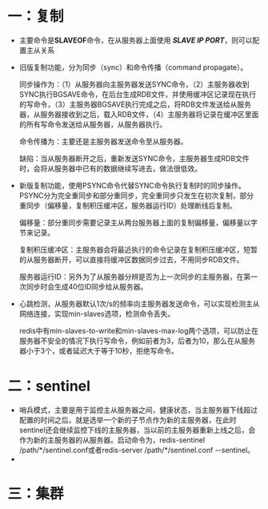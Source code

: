 # 一：复制

- 主要命令是**SLAVEOF**命令，在从服务器上面使用 ***SLAVE  IP PORT***，则可以配置主从关系

- 旧版复制功能，分为同步（sync）和命令传播（command propagate）。

  同步操作为：（1）从服务器向主服务器发送SYNC命令，（2）主服务器收到SYNC执行BGSAVE命令，在后台生成RDB文件，并使用缓冲区记录现在执行的写命令，（3）主服务器BGSAVE执行完成之后，将RDB文件发送给从服务器，从服务器接收到之后，载入RDB文件，（4）主服务器将记录在缓冲区里面的所有写命令发送给从服务器，从服务器执行。

  命令传播为：主要还是主服务器发送命令至从服务器。

  缺陷：当从服务器断开之后，重新发送SYNC命令，主服务器生成RDB文件时，会将从服务器中已有的数据继续写进去，做法很低效。

- 新版复制功能，使用PSYNC命令代替SYNC命令执行复制时的同步操作。PSYNC分为完全重同步和部分重同步，完全重同步只发生在初次复制，部分重同步（偏移量，复制积压缓冲区，服务器运行ID）处理断线后复制。

  偏移量：部分重同步需要记录主从两台服务器上面的复制偏移量，偏移量以字节来记录。

  复制积压缓冲区：主服务器会将最近执行的命令记录在复制积压缓冲区，短暂的从服务器断开，可以直接将缓冲区数据同步过去，不用同步RDB文件。

  服务器运行ID：另外为了从服务器分辨是否为上一次同步的主服务器，在第一次同步时会生成40位ID同步给从服务器。

- 心跳检测，从服务器默认1次/s的频率向主服务器发送命令，可以实现检测主从网络连接，实现min-slaves选项，检测命令丢失。

  redis中有min-slaves-to-write和min-slaves-max-log两个选项，可以防止在服务器不安全的情况下执行写命令，例如前者为3，后者为10，那么在从服务器小于3个，或者延迟大于等于10秒，拒绝写命令。

# 二：sentinel

- 哨兵模式，主要是用于监控主从服务器之间，健康状态，当主服务器下线超过配置的时间之后，就是选举一个新的子节点作为新的主服务器，在此时sentinel还会继续监控下线的主服务器，当以前的主服务器重新上线之后，会作为新的主服务器的从服务器。启动命令为，redis-sentinel /path/\*/sentinel.conf或者redis-server /path/\*/sentinel.conf --sentinel。
- 



# 三：集群

